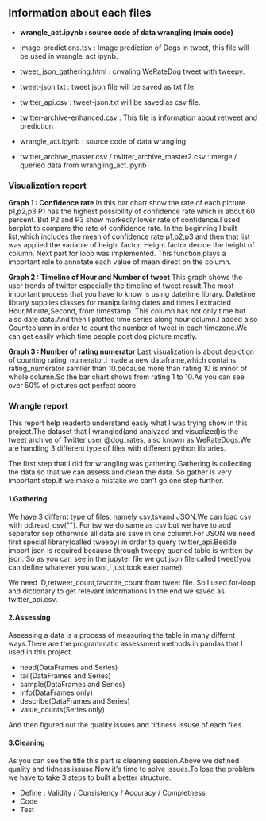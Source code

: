 ## Information about each files 

- **wrangle_act.ipynb : source code of data wrangling  (main code)**

- image-predictions.tsv : Image prediction of Dogs in tweet, this file will be used in wrangle_act ipynb.

- tweet_json_gathering.html : crwaling WeRateDog tweet with tweepy.

- tweet-json.txt : tweet json file will be saved as txt file. 

- twitter_api.csv : tweet-json.txt will be saved as csv file. 

- twitter-archive-enhanced.csv : This file is information about retweet and prediction 

- wrangle_act.ipynb : source code of data wrangling 

- twitter_archive_master.csv / twitter_archive_master2.csv : merge / queried data from wrangling_act.ipynb



### Visualization report 
**Graph 1 : Confidence rate**
In this bar chart show the rate of each picture p1,p2,p3.P1 has the highest possibility of confidence rate which is about 60 percent. But P2 and P3 show markedly lower rate of confidence.I used barplot to compare the rate of confidence rate. In the beginning I built list,which includes the mean of confidence rate p1,p2,p3 and then that list was applied the variable of height factor. Height factor decide the height of column. Next part for loop was implemented. This function plays a important role to annotate each value of mean direct on the column.

**Graph 2 : Timeline of Hour and Number of tweet**
This graph shows the user trends of twitter especially the timeline of tweet result.The most important process that you have to know is using datetime library. Datetime library supplies classes for manipulating dates and times.I extracted Hour,Minute,Second, from timestamp. This column has not only time but also date data.And then I plotted time series along hour column.I added also Countcolumn in order to count the number of tweet in each timezone.We can get easily which time people post dog picture mostly.

**Graph 3 : Number of rating numerator**
Last visualization is about depiction of counting rating_numerator.I made a new dataframe,which contains rating_numerator samller than 10.because more than rating 10 is minor of whole column.So the bar chart shows from rating 1 to 10.As you can see over 50% of pictures got perfect score.


### Wrangle report
This report help readerto understand easiy what I was trying show in this project.The dataset that I wrangled(and analyzed and visualized)is the tweet archive of Twitter user @dog_rates, also known as WeRateDogs.We are handling 3 different type of files with different python libraries.

The first step that I did for wrangling was gathering.Gathering is collecting the data so that we can assess and clean the data. So gather is very important step.If we make a mistake we can't go one step further.

#### 1.Gathering
We have 3 differnt type of files, namely csv,tsvand JSON.We can load csv with pd.read_csv(""). For tsv we do same as csv but we have to add seperator sep otherwise all data are save in one column.For JSON we need first special library(called tweepy) in order to query twitter_api.Beside import json is required because through tweepy queried table is written by json. So as you can see in the jupyter file we got json file called tweet(you can define whatever you want,I just took eaier name).

We need ID,retweet_count,favorite_count from tweet file. So I used for-loop and dictionary to get relevant informations.In the end we saved as twitter_api.csv.

#### 2.Assessing
Aseessing a data is a process of measuring the table in many differnt ways.There are the programmatic assessment methods in pandas that I used in this project.

- head(DataFrames and Series)
- tail(DataFrames and Series)
- sample(DataFrames and Series)
- info(DataFrames only)
- describe(DataFrames and Series)
- value_counts(Series only)

And then  figured out the quality issues and tidiness issuse of each files.

#### 3.Cleaning
As you can see the title this part is cleaning session.Above we defined quality and tidness issuse.Now it's time to solve issues.To lose the problem we have to take 3 steps to built a better structure.

- Define : Validity / Consistency / Accuracy / Completness
- Code
- Test
